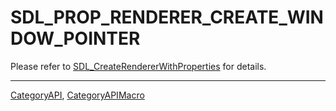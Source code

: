 # SDL_PROP_RENDERER_CREATE_WINDOW_POINTER

Please refer to [SDL_CreateRendererWithProperties](SDL_CreateRendererWithProperties) for details.

----
[CategoryAPI](CategoryAPI), [CategoryAPIMacro](CategoryAPIMacro)

